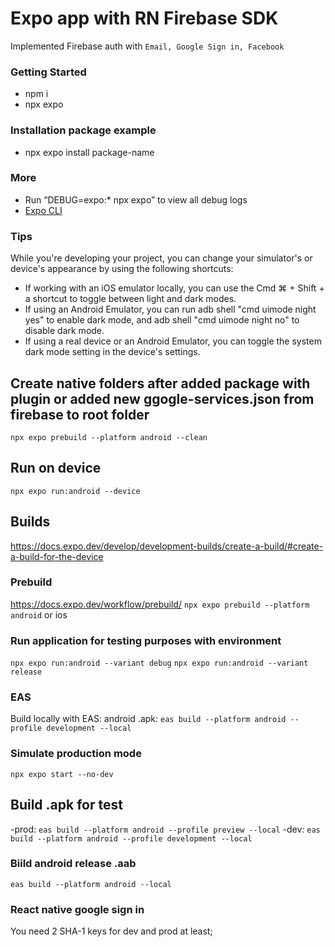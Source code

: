 # Expo app with RN Firebase SDK

Implemented Firebase auth with `Email, Google Sign in, Facebook`

### Getting Started

- npm i
- npx expo

### Installation package example

- npx expo install package-name

### More

- Run “DEBUG=expo:\* npx expo” to view all debug logs
- [Expo CLI](https://docs.expo.dev/more/expo-cli/)

### Tips

While you're developing your project, you can change your simulator's or device's appearance by using the following shortcuts:

- If working with an iOS emulator locally, you can use the Cmd ⌘ + Shift + a shortcut to toggle between light and dark modes.
- If using an Android Emulator, you can run adb shell "cmd uimode night yes" to enable dark mode, and adb shell "cmd uimode night no" to disable dark mode.
- If using a real device or an Android Emulator, you can toggle the system dark mode setting in the device's settings.

## Create native folders after added package with plugin or added new ggogle-services.json from firebase to root folder

`npx expo prebuild --platform android --clean`

## Run on device

`npx expo run:android --device`

## Builds

https://docs.expo.dev/develop/development-builds/create-a-build/#create-a-build-for-the-device

### Prebuild

https://docs.expo.dev/workflow/prebuild/
`npx expo prebuild --platform android` or ios

### Run application for testing purposes with environment

`npx expo run:android --variant debug`
`npx expo run:android --variant release`

### EAS

Build locally with EAS: android .apk: `eas build --platform android --profile development --local`

### Simulate production mode

`npx expo start --no-dev`

## Build .apk for test

-prod: `eas build --platform android --profile preview --local`
-dev: `eas build --platform android --profile development --local`

### Biild android release .aab

`eas build --platform android --local`

### React native google sign in

You need 2 SHA-1 keys for dev and prod at least;
